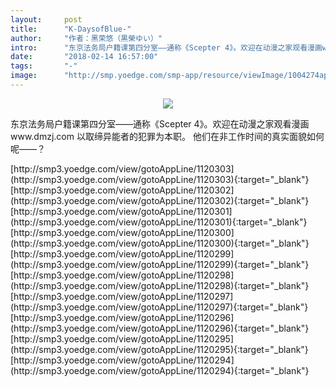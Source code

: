 ```yaml
---
layout:     post
title:      "K-DaysofBlue-"
author:     "作者：黑荣悠（黒榮ゆい）"
intro:      "东京法务局户籍课第四分室——通称《Scepter 4》。欢迎在动漫之家观看漫画www.dmzj.com 以取缔异能者的犯罪为本职。 他们在非工作时间的真实面貌如何呢——？"
date:       "2018-02-14 16:57:00"
tags:       "-"
image:      "http://smp.yoedge.com/smp-app/resource/viewImage/1004274appline.png"
---
```

<div style="text-align: center">
<p><img src="http://smp.yoedge.com/smp-app/resource/viewImage/1004274appline.png"/></p>
</div>
<p class="post-meta">
<span>东京法务局户籍课第四分室——通称《Scepter 4》。欢迎在动漫之家观看漫画www.dmzj.com 以取缔异能者的犯罪为本职。 他们在非工作时间的真实面貌如何呢——？</span>
</p>
[http://smp3.yoedge.com/view/gotoAppLine/1120303](http://smp3.yoedge.com/view/gotoAppLine/1120303){:target="_blank"}
[http://smp3.yoedge.com/view/gotoAppLine/1120302](http://smp3.yoedge.com/view/gotoAppLine/1120302){:target="_blank"}
[http://smp3.yoedge.com/view/gotoAppLine/1120301](http://smp3.yoedge.com/view/gotoAppLine/1120301){:target="_blank"}
[http://smp3.yoedge.com/view/gotoAppLine/1120300](http://smp3.yoedge.com/view/gotoAppLine/1120300){:target="_blank"}
[http://smp3.yoedge.com/view/gotoAppLine/1120299](http://smp3.yoedge.com/view/gotoAppLine/1120299){:target="_blank"}
[http://smp3.yoedge.com/view/gotoAppLine/1120298](http://smp3.yoedge.com/view/gotoAppLine/1120298){:target="_blank"}
[http://smp3.yoedge.com/view/gotoAppLine/1120297](http://smp3.yoedge.com/view/gotoAppLine/1120297){:target="_blank"}
[http://smp3.yoedge.com/view/gotoAppLine/1120296](http://smp3.yoedge.com/view/gotoAppLine/1120296){:target="_blank"}
[http://smp3.yoedge.com/view/gotoAppLine/1120295](http://smp3.yoedge.com/view/gotoAppLine/1120295){:target="_blank"}
[http://smp3.yoedge.com/view/gotoAppLine/1120294](http://smp3.yoedge.com/view/gotoAppLine/1120294){:target="_blank"}


